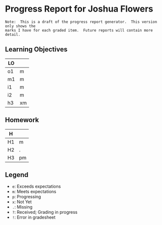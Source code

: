 # Progress Report for Joshua Flowers

    Note:  This is a draft of the progress report generator.  This version only shows the
    marks I have for each graded item.  Future reports will contain more detail.
## Learning Objectives

| LO |       |  
|------|-------|
| o1   | m     |
| m1   | m     |
| i1   | m     |
| i2   | m     |
| h3   | xm    |


## Homework

| H |       |  
|------|-------|
| H1   | m     |
| H2   | .     |
| H3   | pm    |



## Legend 
* `e`: Exceeds expectations
* `m`: Meets expectations
* `p`: Progressing
* `x`: Not Yet
* `.`: Missing
* `?`: Received; Grading in progress
* `!`: Error in gradesheet
